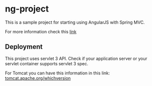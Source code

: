 # ng-project

This is a sample project for starting using AngularJS with Spring MVC.

For more information check this <a href="https://samerabdelkafi.wordpress.com/2015/01/25/angularjs">link</a>

<h2>Deployment</h2>
This project uses servlet 3 API. Check if your application server or your servlet container supports servlet 3 spec. 

For Tomcat you can have this information in this link: <a href="tomcat.apache.org/whichversion" > tomcat.apache.org/whichversion </a> 
